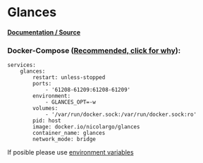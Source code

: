 # **Glances**

#### [Documentation / Source](https://glances.readthedocs.io/en/latest/)

### Docker-Compose ([Recommended, click for why](https://docs.docker.com/compose/intro/features-uses/)):

```
services:
    glances:
        restart: unless-stopped
        ports:
            - '61208-61209:61208-61209'
        environment:
            - GLANCES_OPT=-w
        volumes:
            - '/var/run/docker.sock:/var/run/docker.sock:ro'
        pid: host
        image: docker.io/nicolargo/glances
        container_name: glances
        network_mode: bridge
```

If posible please use [environment variables](https://docs.docker.com/compose/environment-variables/set-environment-variables/)